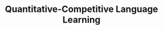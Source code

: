 ---
featured: false
title: "Quantitative-Competitive Language Learning"
authors: 
  - "Sean Brynjólfsson"
description: |
  TODO: Description
media: 
  - content: "qcll.png"
    alt_text: "..."
links:
  # - url: ""
  #   text: "Github"
---